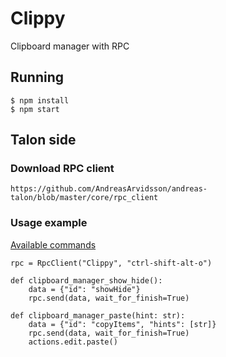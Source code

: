 # Clippy

Clipboard manager with RPC

## Running

```
$ npm install
$ npm start
```

## Talon side

### Download RPC client

`https://github.com/AndreasArvidsson/andreas-talon/blob/master/core/rpc_client`

### Usage example

[Available commands](./src/types/Command.ts)

```
rpc = RpcClient("Clippy", "ctrl-shift-alt-o")

def clipboard_manager_show_hide():
    data = {"id": "showHide"}
    rpc.send(data, wait_for_finish=True)

def clipboard_manager_paste(hint: str):
    data = {"id": "copyItems", "hints": [str]}
    rpc.send(data, wait_for_finish=True)
    actions.edit.paste()
```
